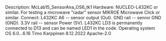 Description: McLab15_SensorAna_OS6_tk1
Hardware: NUCLEO-L432KC or similar.
For testing a microwave "radar" sensor MIKROE Microwave Click or similar. 
Connect:
L432KC A6 -- sensor output (Out).
GND rail  -- senror GND (GND).
3.3V rail -- sensor Power (5V).
L432KC LD3 is permanently connected to D13 and can be named LED1 in the code.
Operating system OS 6.0...6.16
Timo Karppinen 8.12.2022  Apache-2.0